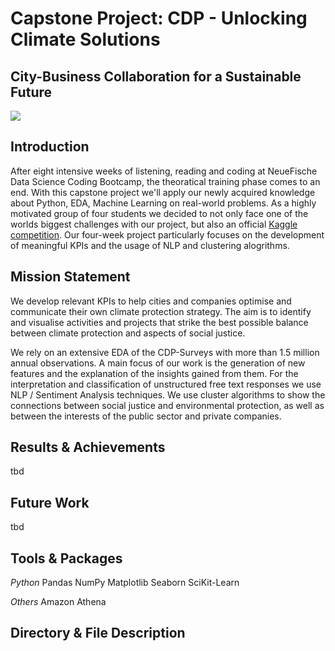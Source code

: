 # Capstone Project: CDP - Unlocking Climate Solutions
## City-Business Collaboration for a Sustainable Future
![](https://insuranceday.maritimeintelligence.informa.com/-/media/insurance-day/markets/specialty/environmental/climate-change-cooperation.jpg?w=790&hash=AE1254BAD6671AF719770C25B8A08A1C)

## Introduction

After eight intensive weeks of listening, reading and coding at NeueFische Data Science Coding Bootcamp, the theoratical training phase comes to an end. With this capstone project we'll apply our newly acquired knowledge about Python, EDA, Machine Learning on real-world problems. 
As a highly motivated group of four students we decided to not only face one of the worlds biggest challenges with our project, but also an official [Kaggle competition](https://www.kaggle.com/c/cdp-unlocking-climate-solutions/).
Our four-week project particularly focuses on the development of meaningful KPIs and the usage of NLP and clustering alogrithms.

## Mission Statement

We develop relevant KPIs to help cities and companies optimise and communicate their own climate protection strategy. The aim is to identify and visualise activities and projects that strike the best possible balance between climate protection and aspects of social justice. 
 
We rely on an extensive EDA of the CDP-Surveys with more than 1.5 million annual observations. A main focus of our work is the generation of new features and the explanation of the insights gained from them. For the interpretation and classification of unstructured free text responses we use NLP / Sentiment Analysis techniques. We use cluster algorithms to show the connections between social justice and environmental protection, as well as between the interests of the public sector and private companies.

## Results & Achievements
tbd

## Future Work
tbd

## Tools & Packages

*Python*
Pandas
NumPy
Matplotlib
Seaborn
SciKit-Learn

*Others*
Amazon Athena

## Directory & File Description

